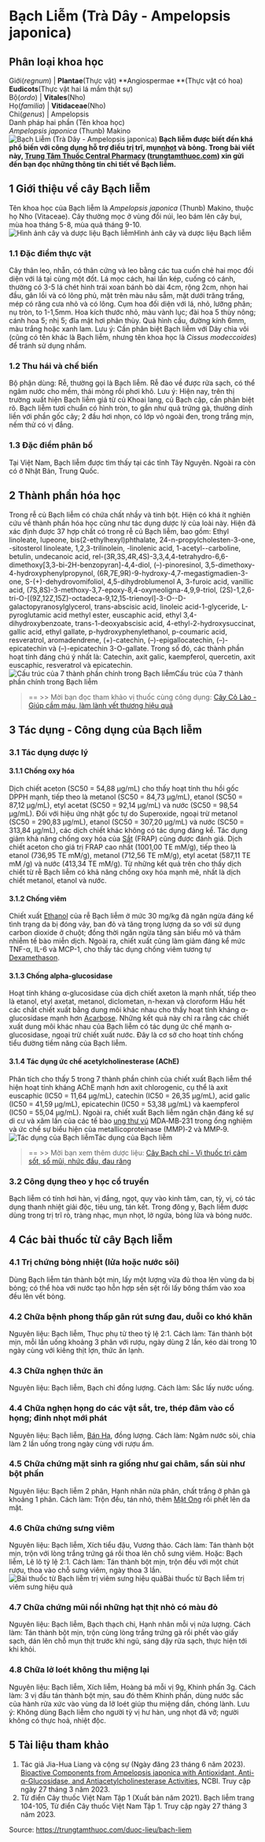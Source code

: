 # Bạch Liễm (Trà Dây - Ampelopsis japonica)

Phân loại khoa học  
---  
Giới(_regnum_) |  **Plantae**(Thực vật) **Angiospermae **(Thực vật có hoa) **Eudicots**(Thực vật hai lá mầm thật sự)  
Bộ(_ordo_) | **Vitales**(Nho)  
Họ(_familia_) | **Vitidaceae**(Nho)  
Chi(_genus_) | Ampelopsis  
Danh pháp hai phần (Tên khoa học)  
_Ampelopsis japonica_ (Thunb) Makino  
![Bạch Liễm \(Trà Dây - Ampelopsis japonica\)](https://trungtamthuoc.com/images/others/bach-liem-1-0585.jpg)
**Bạch liễm được biết đến khá phổ biến với công dụng hỗ trợ điều trị trĩ, mụn[nhọt](https://trungtamthuoc.com/bai-viet/nhot "nhọt") và bỏng. Trong bài viết này, [Trung Tâm Thuốc Central Pharmacy](https://trungtamthuoc.com/ "Trung Tâm Thuốc Central Pharmacy") ([trungtamthuoc.com](https://trungtamthuoc.com/ "trungtamthuoc.com")) xin gửi đến bạn đọc những thông tin chi tiết về Bạch liễm.**
##  1 Giới thiệu về cây Bạch liễm
Tên khoa học của Bạch liễm là _Ampelopsis japonica_ (Thunb) Makino, thuộc họ Nho (Vitaceae). Cây thường mọc ở vùng đồi núi, leo bám lên cây bụi, mùa hoa tháng 5-8, mùa quả tháng 9-10.
![Hình ảnh cây và dược liệu Bạch liễm](https://trungtamthuoc.com/images/item/bach-liem-2.jpg)Hình ảnh cây và dược liệu Bạch liễm
### 1.1 Đặc điểm thực vật
Cây thân leo, nhẵn, có thân cứng và leo bằng các tua cuốn chẻ hai mọc đối diện với lá tại cùng một đốt. Lá mọc cách, hai lần kép, cuống có cánh, thường có 3-5 lá chét hình trái xoan bánh bò dài 4cm, rộng 2cm, nhọn hai đầu, gân lồi và có lông phủ, mặt trên màu nâu sẫm, mặt dưới trăng trắng, mép có răng cưa nhỏ và có lông.
Cụm hoa đối diện với lá, nhỏ, lưỡng phân; nụ tròn, to 1-1,5mm. Hoa kích thước nhỏ, màu vành lục; đài hoa 5 thùy nông; cánh hoa 5; nhị 5; đĩa mật hơi phân thùy. Quả hình cầu, đường kính 6mm, màu trắng hoặc xanh lam.
Lưu ý: Cần phân biệt Bạch liễm với Dây chìa vôi (cũng có tên khác là Bạch liễm, nhưng tên khoa học là _Cissus modeccoides_) để tránh sử dụng nhầm.
### 1.2 Thu hái và chế biến
Bộ phận dùng: Rễ, thường gọi là Bạch liễm.
Rễ đào về được rửa sạch, có thể ngâm nước cho mềm, thái mỏng rồi phơi khô. 
Lưu ý: Hiện nay, trên thị trường xuất hiện Bạch liễm giả từ củ Khoai lang, củ Bạch cập, cần phân biệt rõ. Bạch liễm tươi chuẩn có hình tròn, to gần như quả trứng gà, thường dính liền với phần gốc cây; 2 đầu hơi nhọn, có lớp vỏ ngoài đen, trong trắng mịn, nếm thử có vị đắng. 
### 1.3 Đặc điểm phân bố
Tại Việt Nam, Bạch liễm được tìm thấy tại các tỉnh Tây Nguyên. Ngoài ra còn có ở Nhật Bản, Trung Quốc.
##  2 Thành phần hóa học
Trong rễ củ Bạch liễm có chứa chất nhầy và tinh bột. Hiện có khá ít nghiên cứu về thành phần hóa học cũng như tác dụng dược lý của loài này.
Hiện đã xác định được 37 hợp chất có trong rễ củ Bạch liễm, bao gồm: Ethyl linoleate, lupeone, bis(2-ethylhexyl)phthalate, 24-n-propylcholesten-3-one, -sitosterol linoleate, 1,2,3-trilinolein, -linolenic acid, 1-acetyl--carboline, betulin, undecanoic acid, rel-(3R,3S,4R,4S)-3,3,4,4-tetrahydro-6,6-dimethoxy[3,3-bi-2H-benzopyran]-4,4-diol, (–)-pinoresinol, 3,5-dimethoxy-4-hydroxyphenylpropynol, (6R,7E,9R)-9-hydroxy-4,7-megastigmadien-3-one, S-(+)-dehydrovomifoliol, 4,5-dihydroblumenol A, 3-furoic acid, vanillic acid, (7S,8S)-3-methoxy-3,7-epoxy-8,4-oxyneoligna-4,9,9-triol, (2S)-1,2,6-tri-O-[(9Z,12Z,15Z)-octadeca-9,12,15-trienoyl]-3-O--D-galactopyranosylglycerol, trans-abscisic acid, linoleic acid-1-glyceride, L-pyroglutamic acid methyl ester, euscaphic acid, ethyl 3,4-dihydroxybenzoate, trans-1-deoxyabscisic acid, 4-ethyl-2-hydroxysuccinat, gallic acid, ethyl gallate, p-hydroxyphenylethanol, p-coumaric acid, resveratrol, aromadendrene, (+)-catechin, (–)-epigallocatechin, (–)-epicatechin và (–)-epicatechin 3-O-gallate.
Trong số đó, các thành phần hoạt tính đáng chú ý nhất là: Catechin, axit galic, kaempferol, quercetin, axit euscaphic, resveratrol và epicatechin.
![Cấu trúc của 7 thành phần chính trong Bạch liễm](https://trungtamthuoc.com/images/item/bach-liem-3.jpg)Cấu trúc của 7 thành phần chính trong Bạch liễm
> == >> Mời bạn đọc tham khảo vị thuốc cùng công dụng: [Cây Cỏ Lào - Giúp cầm máu, làm lành vết thương hiệu quả](https://trungtamthuoc.com/duoc-lieu/co-lao)
##  3 Tác dụng - Công dụng của Bạch liễm
### 3.1 Tác dụng dược lý
#### 3.1.1 Chống oxy hóa
Dịch chiết aceton (SC50 = 54,88 μg/mL) cho thấy hoạt tính thu hồi gốc DPPH mạnh, tiếp theo là metanol (SC50 = 84,73 μg/mL), etanol (SC50 = 87,12 μg/mL), etyl acetat (SC50 = 92,14 μg/mL) và nước (SC50 = 98,54 μg/mL). Đối với hiệu ứng nhặt gốc tự do Superoxide, ngoại trừ metanol (SC50 = 290,83 μg/mL), etanol (SC50 = 307,20 μg/mL) và nước (SC50 = 313,84 μg/mL), các dịch chiết khác không có tác dụng đáng kể. Tác dụng giảm khả năng chống oxy hóa của [Sắt](https://trungtamthuoc.com/hoat-chat/sat "Sắt") (FRAP) cũng được đánh giá. Dịch chiết aceton cho giá trị FRAP cao nhất (1001,00 TE mM/g), tiếp theo là etanol (736,95 TE mM/g), metanol (712,56 TE mM/g), etyl acetat (587,11 TE mM /g) và nước (413,34 TE mM/g). Từ những kết quả trên cho thấy dịch chiết từ rễ Bạch liễm có khả năng chống oxy hóa mạnh mẽ, nhất là dịch chiết metanol, etanol và nước.
#### 3.1.2 Chống viêm
Chiết xuất [Ethanol](https://trungtamthuoc.com/hoat-chat/ethanol "Ethanol") của rễ Bạch liễm ở mức 30 mg/kg đã ngăn ngừa đáng kể tình trạng da bị đóng vảy, ban đỏ và tăng trọng lượng da so với sử dụng carbon dioxide ở chuột; đồng thời ngăn ngừa tăng sản biểu mô và thâm nhiễm tế bào miễn dịch. Ngoài ra, chiết xuất cũng làm giảm đáng kể mức TNF-α, IL-6 và MCP-1, cho thấy tác dụng chống viêm tương tự [Dexamethason](https://trungtamthuoc.com/hoat-chat/dexamethason "Dexamethason").
#### 3.1.3 Chống alpha-glucosidase
Hoạt tính kháng α-glucosidase của dịch chiết axeton là mạnh nhất, tiếp theo là etanol, etyl axetat, metanol, diclometan, n-hexan và cloroform Hầu hết các chất chiết xuất bằng dung môi khác nhau cho thấy hoạt tính kháng α-glucosidase mạnh hơn [Acarbose](https://trungtamthuoc.com/hoat-chat/acarbose "Acarbose"). Những kết quả này chỉ ra rằng các chiết xuất dung môi khác nhau của Bạch liễm có tác dụng ức chế mạnh α-glucosidase, ngoại trừ chiết xuất nước. Đây là cơ sở cho hoạt tính chống tiểu đường tiềm năng của Bạch liễm.
#### 3.1.4 Tác dụng ức chế acetylcholinesterase (AChE)
Phân tích cho thấy 5 trong 7 thành phần chính của chiết xuất Bạch liễm thể hiện hoạt tính kháng AChE mạnh hơn axit chlorogenic, cụ thể là axit euscaphic (IC50 = 11,64 μg/mL), catechin (IC50 = 26,35 μg/mL), acid galic (IC50 = 41,59 μg/mL), epicatechin (IC50 = 53,38 μg/mL) và kaempferol (IC50 = 55,04 μg/mL).
Ngoài ra, chiết xuất Bạch liễm ngăn chặn đáng kể sự di cư và xâm lấn của các tế bào [ung thư vú](https://trungtamthuoc.com/bai-viet/ung-thu-vu "ung thư vú") MDA‑MB‑231 trong ống nghiệm và ức chế sự biểu hiện của metallicoproteinase (MMP)‑2 và MMP‑9.
![Tác dụng của Bạch liễm](https://trungtamthuoc.com/images/item/bach-liem-4.jpg)Tác dụng của Bạch liễm
> == >> Mời bạn xem thêm dược liệu: [Cây Bạch chỉ - Vị thuốc trị cảm sốt, sổ mũi, nhức đầu, đau răng](https://trungtamthuoc.com/duoc-lieu/bach-chi-42)
### 3.2 Công dụng theo y học cổ truyền
Bạch liễm có tính hơi hàn, vị đắng, ngọt, quy vào kinh tâm, can, tỳ, vị, có tác dụng thanh nhiệt giải độc, tiêu ung, tán kết.
Trong đông y, Bạch liễm được dùng trong trị trĩ rò, tràng nhạc, mụn nhọt, lở ngứa, bỏng lửa và bỏng nước.
##  4 Các bài thuốc từ cây Bạch liễm
### 4.1 Trị chứng bỏng nhiệt (lửa hoặc nước sôi)
Dùng Bạch liễm tán thành bột mịn, lấy một lượng vừa đủ thoa lên vùng da bị bỏng; có thể hòa với nước tạo hỗn hợp sền sệt rồi lấy bông thấm vào xoa đều lên vết bỏng.
### 4.2 Chữa bệnh phong thấp gân rút sưng đau, duỗi co khó khăn
Nguyên liệu: Bạch liễm, Thục phụ tử theo tỷ lệ 2:1.
Cách làm: Tán thành bột mịn, mỗi lần uống khoảng 3 phân với rượu, ngày dùng 2 lần, kéo dài trong 10 ngày cùng với kiêng thịt lợn, thức ăn lạnh.
### 4.3 Chữa nghẹn thức ăn
Nguyên liệu: Bạch liễm, Bạch chỉ đồng lượng.
Cách làm: Sắc lấy nước uống.
### 4.4 Chữa nghẹn họng do các vật sắt, tre, thép đâm vào cổ họng; đinh nhọt mới phát
Nguyên liệu: Bạch liễm, [Bán Hạ](https://trungtamthuoc.com/duoc-lieu/ban-ha-58 "Bán Hạ"), đồng lượng.
Cách làm: Ngâm nước sôi, chia làm 2 lần uống trong ngày cùng với rượu ấm.
### 4.5 Chữa chứng mặt sinh ra giống như gai châm, sần sùi như bột phấn
Nguyên liệu: Bạch liễm 2 phân, Hạnh nhân nửa phân, chất trắng ở phân gà khoảng 1 phân.
Cách làm: Trộn đều, tán nhỏ, thêm [Mật Ong](https://trungtamthuoc.com/hoat-chat/mat-ong "Mật Ong") rồi phết lên da mặt.
### 4.6 Chữa chứng sưng viêm
Nguyên liệu: Bạch liễm, Xích tiểu đậu, Vương thảo.
Cách làm: Tán thành bột mịn, trộn với lòng trắng trứng gá rồi thoa lên chỗ sưng viêm.
Hoặc: Bạch liễm, Lê lô tỷ lệ 2:1.
Cách làm: Tán thành bột mịn, trộn đều với một chút rượu, thoa vào chỗ sưng viêm, ngày thoa 3 lần.
![Bài thuốc từ Bạch liễm trị viêm sưng hiệu quả](https://trungtamthuoc.com/images/item/bach-liem-5.jpg)Bài thuốc từ Bạch liễm trị viêm sưng hiệu quả
### 4.7 Chữa chứng mũi nổi những hạt thịt nhỏ có màu đỏ
Nguyên liệu: Bạch liễm, Bạch thạch chi, Hạnh nhân mỗi vị nửa lượng.
Cách làm: Tán thành bột mịn, trộn cùng lòng trắng trứng gà rồi phết vào giấy sạch, dán lên chỗ mụn thịt trước khi ngủ, sáng dậy rửa sạch, thực hiện tới khi khỏi.
### 4.8 Chữa lở loét không thu miệng lại
Nguyên liệu: Bạch liễm, Xích liễm, Hoàng bá mỗi vị 9g, Khinh phấn 3g.
Cách làm: 3 vị đầu tán thành bột mịn, sau đó thêm Khinh phấn, dùng nước sắc của hành rửa xức vào vùng da lở loét giúp thu miệng dần, chóng lành.
Lưu ý: Không dùng Bạch liễm cho người tỳ vị hư hàn, ung nhọt đã vỡ; người không có thực hoả, nhiệt độc.
##  5 Tài liệu tham khảo
1. Tác giả Jia-Hua Liang và cộng sự (Ngày đăng 23 tháng 6 năm 2023). [Bioactive Components from Ampelopsis japonica with Antioxidant, Anti-α-Glucosidase, and Antiacetylcholinesterase Activities](https://www.ncbi.nlm.nih.gov/pmc/articles/PMC9312113/), NCBI. Truy cập ngày 27 tháng 3 năm 2023. 
2. Từ điển Cây thuốc Việt Nam Tập 1 (Xuất bản năm 2021). Bạch liễm trang 104-105, Từ điển Cây thuốc Việt Nam Tập 1. Truy cập ngày 27 tháng 3 năm 2023.


Source: https://trungtamthuoc.com/duoc-lieu/bach-liem
